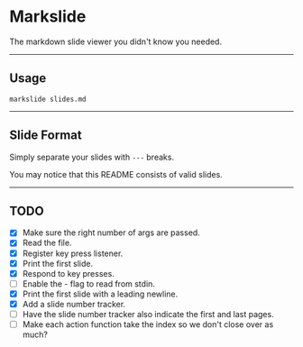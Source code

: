 # Markslide

The markdown slide viewer you didn't know you needed.

---

## Usage

`markslide slides.md`

---

## Slide Format

Simply separate your slides with `---` breaks.

You may notice that this README consists of valid slides.

---

## TODO

- [x] Make sure the right number of args are passed.
- [x] Read the file.
- [x] Register key press listener.
- [x] Print the first slide.
- [x] Respond to key presses.
- [ ] Enable the - flag to read from stdin.
- [x] Print the first slide with a leading newline.
- [x] Add a slide number tracker.
- [ ] Have the slide number tracker also indicate the first and last pages.
- [ ] Make each action function take the index so we don't close over as much?
